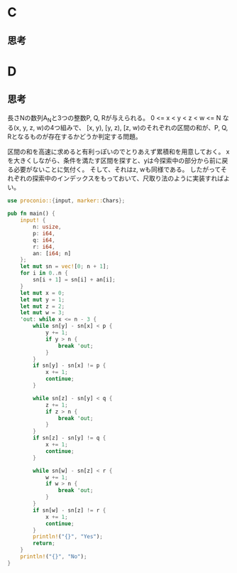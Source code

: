 # C
## 思考

# D
## 思考
長さNの数列A<sub>N</sub>と3つの整数P, Q, Rが与えられる。
0 <= x < y < z < w <= N なる(x, y, z, w)の4つ組みで、
[x, y), [y, z), [z, w)のそれぞれの区間の和が、P, Q, Rとなるものが存在するかどうか判定する問題。

区間の和を高速に求めると有利っぽいのでとりあえず累積和を用意しておく。
xを大きくしながら、条件を満たす区間を探すと、yは今探索中の部分から前に戻る必要がないことに気付く。
そして、それはz, wも同様である。
したがってそれぞれの探索中のインデックスをもっておいて、尺取り法のように実装すればよい。
```rust
use proconio::{input, marker::Chars};

pub fn main() {
    input! {
        n: usize,
        p: i64,
        q: i64,
        r: i64,
        an: [i64; n]
    };
    let mut sn = vec![0; n + 1];
    for i in 0..n {
        sn[i + 1] = sn[i] + an[i];
    }
    let mut x = 0;
    let mut y = 1;
    let mut z = 2;
    let mut w = 3;
    'out: while x <= n - 3 {
        while sn[y] - sn[x] < p {
            y += 1;
            if y > n {
                break 'out;
            }
        }
        if sn[y] - sn[x] != p {
            x += 1;
            continue;
        }

        while sn[z] - sn[y] < q {
            z += 1;
            if z > n {
                break 'out;
            }
        }
        if sn[z] - sn[y] != q {
            x += 1;
            continue;
        }

        while sn[w] - sn[z] < r {
            w += 1;
            if w > n {
                break 'out;
            }
        }
        if sn[w] - sn[z] != r {
            x += 1;
            continue;
        }
        println!("{}", "Yes");
        return;
    }
    println!("{}", "No");
}

```